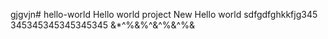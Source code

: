 gjgvjn# hello-world
Hello world project
New Hello world
sdfgdfghkkfjg345
345345345345345345
&*^%&%^&^%&^%&

